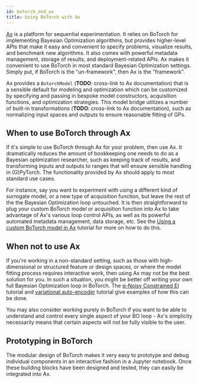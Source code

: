 ```yaml
---
id: botorch_and_ax
title: Using BoTorch with Ax
---
```


[Ax](https://github.com/facebook/Ax) is a platform for sequential
experimentation. It relies on BoTorch for implementing Bayesian Optimization
algorithms, but provides higher-level APIs that make it easy and convenient to
specify problems, visualize results, and benchmark new algorithms. It also comes
with powerful metadata management, storage of results, and deployment-related APIs.
Ax makes it convenient to use BoTorch in most standard Bayesian Optimization
settings. Simply put, if BoTorch is the "un-framework", then Ax is the "framework".

Ax provides a `BotorchModel` (**TODO**: cross-link to Ax documentation) that is
a sensible default for modeling and optimization which can be customized by
specifying and passing in bespoke model constructors, acquisition functions,
and optimization strategies.
This model bridge utilizes a number of built-in transformations (**TODO**:
cross-link to Ax documentation), such as normalizing input spaces and outputs to
ensure reasonable fitting of GPs.


## When to use BoTorch through Ax

If it's simple to use BoTorch through Ax for your problem, then use Ax. It
dramatically reduces the amount of bookkeeping one needs to do as a Bayesian
optimization researcher, such as keeping track of results, and transforming
inputs and outputs to ranges that will ensure sensible handling in (G)PyTorch.
The functionality provided by Ax should apply to most standard use cases.

For instance, say you want to experiment with using a different kind of
surrogate model, or a new type of acquisition function, but leave the rest of
the the Bayesian Optimization loop untouched. It is then straightforward to plug
your custom BoTorch model or acquisition function into Ax to take advantage of
Ax's various loop control APIs, as well as its powerful automated metadata
management, data storage, etc. See the
[Using a custom BoTorch model in Ax](../tutorials/custom_botorch_model_in_ax)
tutorial for more on how to do this.


## When not to use Ax

If you're working in a non-standard setting, such as those with high-dimensional
or structured feature or design spaces, or where the model fitting process
requires interactive work, then using Ax may not be the best solution for you.
In such a situation, you might be better off writing your own full Bayesian
Optimization loop in BoTorch. The
[q-Noisy Constrained EI](../tutorials/closed_loop_botorch_only) tutorial and
[variational auto-encoder](../tutorials/vae_mnist) tutorial give examples of how
this can be done.

You may also consider working purely in BoTorch if you want to be able to
understand and control every single aspect of your BO loop - Ax's simplicity
necessarily means that certain aspects will not be fully visible to the user.


## Prototyping in BoTorch

The modular design of BoTorch makes it very easy to prototype and debug
individual components in an interactive fashion in a Jupyter notebook.
Once these building blocks have been designed and tested, they can easily
be integrated into Ax.
